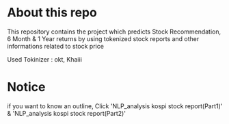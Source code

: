# About this repo
This repository contains the project which predicts Stock Recommendation, 6 Month & 1 Year returns by using tokenized stock reports and other informations related to stock price

Used Tokinizer : okt, Khaiii

# Notice
if you want to know an outline, Click 'NLP_analysis kospi stock report(Part1)' & 'NLP_analysis kospi stock report(Part2)'
